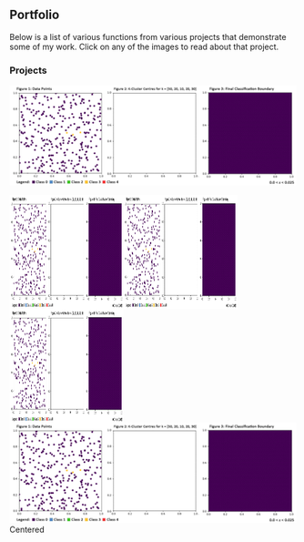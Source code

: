 ## Portfolio

Below is a list of various functions from various projects that demonstrate some of my work. Click on any of the images to read about that project.

### Projects

[<img src="https://github.com/cory-sulpizi/k_means_classifier/blob/master/images/example_2.gif?raw=true"/>](k_means_classifier.md)

<img align="left" width="200px" height="200px" src="https://github.com/cory-sulpizi/k_means_classifier/blob/master/images/example_2.gif?raw=true"/> <img align="left" width="200px" height="200px" src="https://github.com/cory-sulpizi/k_means_classifier/blob/master/images/example_2.gif?raw=true"/> <img align="left" width="200px" height="200px" src="https://github.com/cory-sulpizi/k_means_classifier/blob/master/images/example_2.gif?raw=true"/>

<div class="container">
  <img src="https://github.com/cory-sulpizi/k_means_classifier/blob/master/images/example_2.gif?raw=true">
  <div class="centered">Centered</div>
</div>

